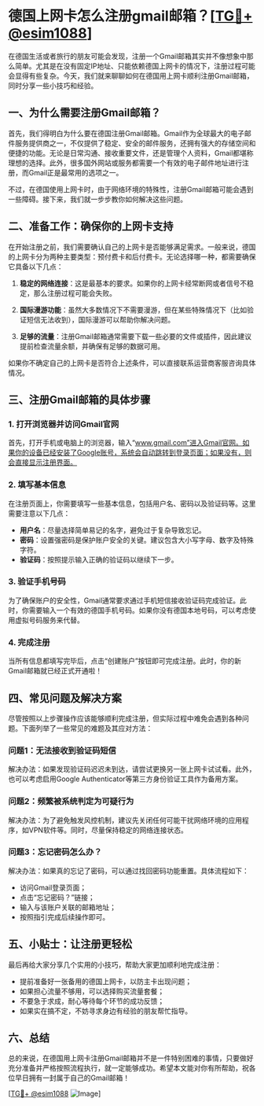 # 德国上网卡怎么注册gmail邮箱？[[TG💪+ @esim1088](https://t.me/s/esim1088)]

在德国生活或者旅行的朋友可能会发现，注册一个Gmail邮箱其实并不像想象中那么简单。尤其是在没有固定IP地址、只能依赖德国上网卡的情况下，注册过程可能会显得有些复杂。今天，我们就来聊聊如何在德国用上网卡顺利注册Gmail邮箱，同时分享一些小技巧和经验。

## 一、为什么需要注册Gmail邮箱？

首先，我们得明白为什么要在德国注册Gmail邮箱。Gmail作为全球最大的电子邮件服务提供商之一，不仅提供了稳定、安全的邮件服务，还拥有强大的存储空间和便捷的功能。无论是日常沟通、接收重要文件，还是管理个人资料，Gmail都堪称理想的选择。此外，很多国外网站或服务都需要一个有效的电子邮件地址进行注册，而Gmail正是最常用的选项之一。

不过，在德国使用上网卡时，由于网络环境的特殊性，注册Gmail邮箱可能会遇到一些障碍。接下来，我们就一步步教你如何解决这些问题。

## 二、准备工作：确保你的上网卡支持

在开始注册之前，我们需要确认自己的上网卡是否能够满足需求。一般来说，德国的上网卡分为两种主要类型：预付费卡和后付费卡。无论选择哪一种，都需要确保它具备以下几点：

1. **稳定的网络连接**：这是最基本的要求。如果你的上网卡经常断网或者信号不稳定，那么注册过程可能会失败。
   
2. **国际漫游功能**：虽然大多数情况下不需要漫游，但在某些特殊情况下（比如验证短信无法收到），国际漫游可以帮助你解决问题。

3. **足够的流量**：注册Gmail邮箱通常需要下载一些必要的文件或插件，因此建议提前检查流量余额，并确保有足够的数据可用。

如果你不确定自己的上网卡是否符合上述条件，可以直接联系运营商客服咨询具体情况。

## 三、注册Gmail邮箱的具体步骤

### 1. 打开浏览器并访问Gmail官网

首先，打开手机或电脑上的浏览器，输入“www.gmail.com”进入Gmail官网。如果你的设备已经安装了Google账号，系统会自动跳转到登录页面；如果没有，则会直接显示注册界面。

### 2. 填写基本信息

在注册页面上，你需要填写一些基本信息，包括用户名、密码以及验证码等。这里需要注意以下几点：

- **用户名**：尽量选择简单易记的名字，避免过于复杂导致忘记。
- **密码**：设置强密码是保护账户安全的关键。建议包含大小写字母、数字及特殊字符。
- **验证码**：按照提示输入正确的验证码以继续下一步。

### 3. 验证手机号码

为了确保账户的安全性，Gmail通常要求通过手机短信接收验证码完成验证。此时，你需要输入一个有效的德国手机号码。如果你没有德国本地号码，可以考虑使用虚拟号码服务来代替。

### 4. 完成注册

当所有信息都填写完毕后，点击“创建账户”按钮即可完成注册。此时，你的新Gmail邮箱就已经正式开通啦！

## 四、常见问题及解决方案

尽管按照以上步骤操作应该能够顺利完成注册，但实际过程中难免会遇到各种问题。下面列举了一些常见的难题及其应对方法：

### 问题1：无法接收到验证码短信

解决办法：如果发现验证码迟迟未到达，请尝试更换另一张上网卡试试看。此外，也可以考虑启用Google Authenticator等第三方身份验证工具作为备用方案。

### 问题2：频繁被系统判定为可疑行为

解决办法：为了避免触发风控机制，建议先关闭任何可能干扰网络环境的应用程序，如VPN软件等。同时，尽量保持稳定的网络连接状态。

### 问题3：忘记密码怎么办？

解决办法：如果真的忘记了密码，可以通过找回密码功能重置。具体流程如下：
   - 访问Gmail登录页面；
   - 点击“忘记密码？”链接；
   - 输入与该账户关联的邮箱地址；
   - 按照指引完成后续操作即可。

## 五、小贴士：让注册更轻松

最后再给大家分享几个实用的小技巧，帮助大家更加顺利地完成注册：

- 提前准备好一张备用的德国上网卡，以防主卡出现问题；
- 如果担心流量不够用，可以选择购买流量套餐；
- 不要急于求成，耐心等待每个环节的成功反馈；
- 如果实在搞不定，不妨寻求身边有经验的朋友帮忙指导。

## 六、总结

总的来说，在德国用上网卡注册Gmail邮箱并不是一件特别困难的事情，只要做好充分准备并严格按照流程执行，就一定能够成功。希望本文能对你有所帮助，祝各位早日拥有一封属于自己的Gmail邮箱！

[[TG💪+ @esim1088](https://t.me/s/esim1088) ![Image](https://i.postimg.cc/4NQfJmqS/Snipaste-2025-05-13-00-14-12.png)]